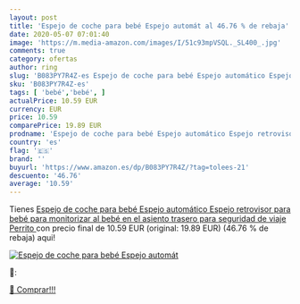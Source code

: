 ```yaml
---
layout: post
title: 'Espejo de coche para bebé Espejo automát al 46.76 % de rebaja'
date: 2020-05-07 07:01:40
image: 'https://m.media-amazon.com/images/I/51c93mpVSQL._SL400_.jpg'
comments: true
category: ofertas
author: ring
slug: 'B083PY7R4Z-es Espejo de coche para bebé Espejo automático Espejo...'
sku: 'B083PY7R4Z-es'
tags: [ 'bebé','bebé', ]
actualPrice: 10.59 EUR
currency: EUR
price: 10.59
comparePrice: 19.89 EUR
prodname: 'Espejo de coche para bebé Espejo automático Espejo retrovisor para bebé para monitorizar al bebé en el asiento trasero para seguridad de viaje Perrito '
country: 'es'
flag: '🇪🇸'
brand: ''
buyurl: 'https://www.amazon.es/dp/B083PY7R4Z/?tag=tolees-21'
descuento: '46.76'
average: '10.59'
---
```


Tienes [Espejo de coche para bebé Espejo automático Espejo retrovisor para bebé para monitorizar al bebé en el asiento trasero para seguridad de viaje Perrito ](https://www.amazon.es/dp/B083PY7R4Z/?tag=tolees-21) con precio final de  10.59 EUR (original: 19.89 EUR) (46.76 %  de rebaja) aqui!

[![Espejo de coche para bebé Espejo automát](https://m.media-amazon.com/images/I/51c93mpVSQL._SL400_.jpg)](https://www.amazon.es/dp/B083PY7R4Z/?tag=tolees-21)

🔎:


[🛒 Comprar!!!](https://www.amazon.es/dp/B083PY7R4Z/?tag=tolees-21)
